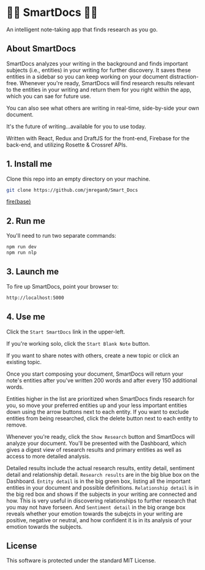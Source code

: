 # 🤔🤔 SmartDocs 🤔🤔

An intelligent note-taking app that finds research as you go.

## About SmartDocs

SmartDocs analyzes your writing in the background and finds important subjects (i.e., entities) in your writing for further discovery. It saves these entities in a sidebar so you can keep working on your document distraction-free. Whenever you're ready, SmartDocs will find research results relevant to the entities in your writing and return them for you right within the app, which you can sae for future use.

You can also see what others are writing in real-time, side-by-side your own document.

It's the future of writing...available for you to use today.

Written with React, Redux and DraftJS for the front-end, Firebase for the back-end, and utilizing Rosette & Crossref APIs.


## 1. Install me

Clone this repo into an empty directory on your machine.

```sh
git clone https://github.com/jmregan0/Smart_Docs
```

[fire(base)](https://firebase.google.com)


## 2. Run me

You'll need to run two separate commands:

```sh
npm run dev
npm run nlp
```

## 3. Launch me

To fire up SmartDocs, point your browser to:

```sh
http://localhost:5000
```

## 4. Use me

Click the `Start SmartDocs` link in the upper-left.

If you're working solo, click the `Start Blank Note` button.

If you want to share notes with others, create a new topic or click an existing topic.

Once you start composing your document, SmartDocs will return your note's entities after you've written 200 words and after every 150 additional words.

Entities higher in the list are prioritized when SmartDocs finds research for you, so move your preferred entities up and your less important entities down using the arrow buttons next to each entity. If you want to exclude entities from being researched, click the delete button next to each entity to remove.

Whenever you're ready, click the `Show Research` button and SmartDocs will analyze your document. You'll be presented with the Dashboard, which gives a digest view of research results and primary entities as well as access to more detailed analysis.

Detailed results include the actual research results, entity detail, sentiment detail and relationship detail. `Research results` are in the big blue box on the Dashboard. `Entity detail` is in the big green box, listing all the important entities in your document and possible definitions. `Relationship detail` is in the big red box and shows if the subjects in your writing are connected and how. This is very useful in discovering relationships to further research that you may not have forseen. And `Sentiment detail` in the big orange box reveals whether your emotion towards the subejcts in your writing are positive, negative or neutral, and how confident it is in its analysis of your emotion towards the subjects.


## License

This software is protected under the standard MIT License.
